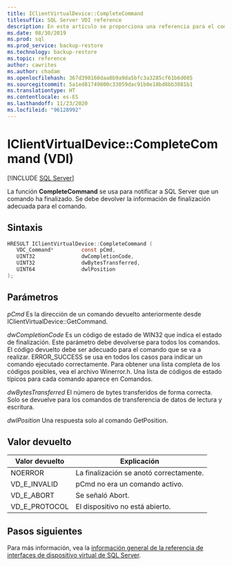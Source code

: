 ```yaml
---
title: IClientVirtualDevice::CompleteCommand
titlesuffix: SQL Server VDI reference
description: En este artículo se proporciona una referencia para el comando IClientVirtualDevice::CompleteCommand.
ms.date: 08/30/2019
ms.prod: sql
ms.prod_service: backup-restore
ms.technology: backup-restore
ms.topic: reference
author: cawrites
ms.author: chadam
ms.openlocfilehash: 367d398160daa8b9a9da5bfc3a3285cf61b6d085
ms.sourcegitcommit: 5a1ed81749800c33059dac91b0e18bd8bb3081b1
ms.translationtype: HT
ms.contentlocale: es-ES
ms.lasthandoff: 11/23/2020
ms.locfileid: "96128992"
---
```

# <a name="iclientvirtualdevicecompletecommand-vdi"></a>IClientVirtualDevice::CompleteCommand (VDI)

[!INCLUDE [SQL Server](../../../includes/applies-to-version/sqlserver.md)]

La función **CompleteCommand** se usa para notificar a SQL Server que un comando ha finalizado. Se debe devolver la información de finalización adecuada para el comando.

## <a name="syntax"></a>Sintaxis

```c
HRESULT IClientVirtualDevice::CompleteCommand (
   VDC_Command*         const pCmd,
   UINT32               dwCompletionCode,
   UINT32               dwBytesTransferred,
   UINT64               dwlPosition
);
```

## <a name="parameters"></a>Parámetros

*pCmd* Es la dirección de un comando devuelto anteriormente desde IClientVirtualDevice::GetCommand.

*dwCompletionCode* Es un código de estado de WIN32 que indica el estado de finalización. Este parámetro debe devolverse para todos los comandos. El código devuelto debe ser adecuado para el comando que se va a realizar. ERROR_SUCCESS se usa en todos los casos para indicar un comando ejecutado correctamente. Para obtener una lista completa de los códigos posibles, vea el archivo Winerror.h. Una lista de códigos de estado típicos para cada comando aparece en Comandos.

*dwBytesTransferred* El número de bytes transferidos de forma correcta. Solo se devuelve para los comandos de transferencia de datos de lectura y escritura.

*dwlPosition* Una respuesta solo al comando GetPosition.

## <a name="return-value"></a>Valor devuelto

|Valor devuelto | Explicación |
|---|---|
| NOERROR | La finalización se anotó correctamente. |
| VD_E_INVALID | pCmd no era un comando activo. |
| VD_E_ABORT | Se señaló Abort. |
| VD_E_PROTOCOL | El dispositivo no está abierto. |

## <a name="next-steps"></a>Pasos siguientes

Para más información, vea la [información general de la referencia de interfaces de dispositivo virtual de SQL Server](reference-virtual-device-interface.md).
